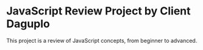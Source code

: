 # JavaScript Review Project by Client Daguplo
This project is a review of JavaScript concepts, from beginner to advanced.